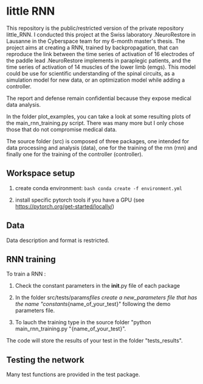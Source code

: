# little RNN

This repository is the public/restricted version of the private repository little_RNN. I conducted this project at the Swiss laboratory .NeuroRestore in Lausanne in the Cyberspace team for my 6-month master's thesis. The project aims at creating a RNN, trained by backpropagation, that can reproduce the link between the time series of activation of 16 electrodes of the paddle lead .NeuroRestore implements in paraplegic patients, and the time series of activation of 14 muscles of the lower limb (emgs). This model could be use for scientific understanding of the spinal circuits, as a simulation model for new data, or an optimization model while adding a controller.

The report and defense remain confidential because they expose medical data analysis.

In the folder plot_examples, you can take a look at some resulting plots of the main_rnn_training.py script. There was many more but I only chose those that do not compromise medical data.

The source folder (src) is composed of three packages, one intended for data processing and analysis (data), one for the training of the rnn (rnn) and finally one for the training of the controller (controller).

## Workspace setup

1. create conda environment:
   `bash
conda create -f environment.yml
`

2. install specific pytorch tools if you have a GPU (see https://pytorch.org/get-started/locally/)

## Data

Data description and format is restricted.

## RNN training

To train a RNN :

1. Check the constant parameters in the **init**.py file of each package

2. In the folder src/tests/params*files create a new_parameters file that has the name "constants*{name_of_your_test}" following the demo parameters file.

3. To lauch the training type in the source folder "python main_rnn_training.py "{name_of_your_test}".

The code will store the results of your test in the folder "tests_results".

## Testing the network

Many test functions are provided in the test package.
